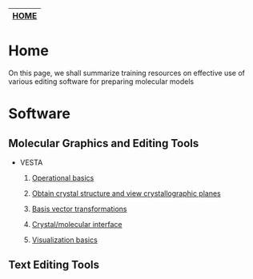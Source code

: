 | [HOME](README.md) | 
| -------- | 

# Home
On this page, we shall summarize training resources on effective use of various editing software for preparing molecular 
models

# Software

## Molecular Graphics and Editing Tools

* VESTA

  1. [Operational basics](https://ub.hosted.panopto.com/Panopto/Pages/Embed.aspx?id=17a4868b-be2d-4d9a-88ca-abcf01428396&autoplay=false&offerviewer=true&showtitle=true&showbrand=false&start=0&interactivity=all)

  2. [Obtain crystal structure and view crystallographic planes](https://ub.hosted.panopto.com/Panopto/Pages/Embed.aspx?id=45db82aa-fdff-44d3-8d3f-abcf015ced3b&autoplay=false&offerviewer=true&showtitle=true&showbrand=false&start=0&interactivity=all)

  3. [Basis vector transformations](https://ub.hosted.panopto.com/Panopto/Pages/Embed.aspx?id=e9ceb7f4-5ece-4d29-8496-abcf016dd529&autoplay=false&offerviewer=true&showtitle=true&showbrand=false&start=0&interactivity=all)

  4. [Crystal/molecular interface](https://ub.hosted.panopto.com/Panopto/Pages/Embed.aspx?id=e1feb53b-de5a-4264-8e4e-abd0014216ba&autoplay=false&offerviewer=true&showtitle=true&showbrand=false&start=0&interactivity=all)

  5. [Visualization basics]("https://ub.hosted.panopto.com/Panopto/Pages/Embed.aspx?id=2edf7443-f0e3-42a7-afdf-abd001643d5b&autoplay=false&offerviewer=true&showtitle=true&showbrand=false&start=0&interactivity=all")

## Text Editing Tools
